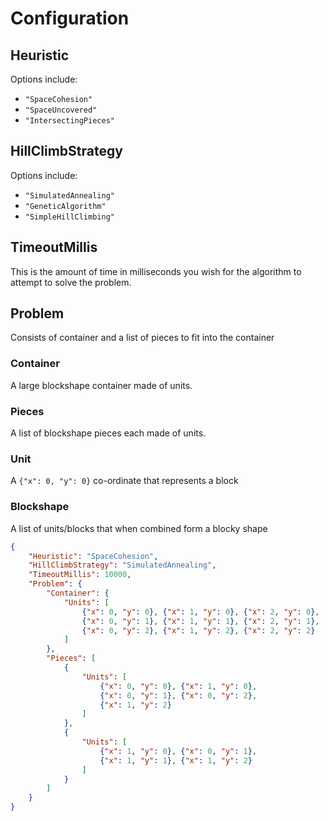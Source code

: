 # Configuration


## Heuristic 
Options include:
* `"SpaceCohesion"`
* `"SpaceUncovered"`
* `"IntersectingPieces"`

## HillClimbStrategy
Options include:
* `"SimulatedAnnealing"`
* `"GeneticAlgorithm"`
* `"SimpleHillClimbing"`

## TimeoutMillis
This is the amount of time in milliseconds you wish for the algorithm to attempt to solve the problem.

## Problem
Consists of container and a list of pieces to fit into the container
### Container
A large blockshape container made of units.
### Pieces
A list of blockshape pieces each made of units.
### Unit
A `{"x": 0, "y": 0}` co-ordinate that represents a block
### Blockshape
A list of units/blocks that when combined form a blocky shape



``` json
{
    "Heuristic": "SpaceCohesion",
    "HillClimbStrategy": "SimulatedAnnealing",
    "TimeoutMillis": 10000,
    "Problem": {
        "Container": {
            "Units": [
                {"x": 0, "y": 0}, {"x": 1, "y": 0}, {"x": 2, "y": 0},
                {"x": 0, "y": 1}, {"x": 1, "y": 1}, {"x": 2, "y": 1},
                {"x": 0, "y": 2}, {"x": 1, "y": 2}, {"x": 2, "y": 2}
            ]
        },
        "Pieces": [
            {
                "Units": [
                    {"x": 0, "y": 0}, {"x": 1, "y": 0}, 
                    {"x": 0, "y": 1}, {"x": 0, "y": 2}, 
                    {"x": 1, "y": 2}
                ]
            },
            {
                "Units": [
                    {"x": 1, "y": 0}, {"x": 0, "y": 1}, 
                    {"x": 1, "y": 1}, {"x": 1, "y": 2}
                ]
            }
        ]
    }
}
```